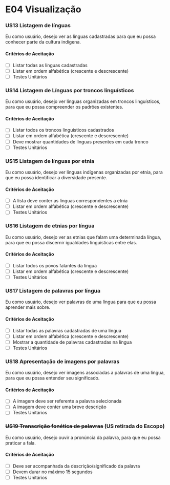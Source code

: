 # E04 Visualização

### **US13 Listagem de línguas**

Eu como usuário, desejo ver as línguas cadastradas para que eu possa conhecer parte da cultura indígena.

#### **Critérios de Aceitação**

- [ ] Listar todas as línguas cadastradas
- [ ] Listar em ordem alfabética (crescente e descrescente)
- [ ] Testes Unitários

### **US14 Listagem de Línguas por troncos linguísticos**

Eu como usuário, desejo ver línguas organizadas em troncos linguísticos, para que eu possa compreender os padrões existentes.

#### **Critérios de Aceitação**

- [ ] Listar todos os troncos linguísticos cadastrados
- [ ] Listar em ordem alfabética (crescente e descrescente)
- [ ] Deve mostrar quantidades de línguas presentes em cada tronco
- [ ] Testes Unitários

### **US15 Listagem de línguas por etnia**

Eu como usuário, desejo ver línguas indígenas organizadas por etnia, para que eu possa identificar a diversidade presente.

#### **Critérios de Aceitação**

- [ ] A lista deve conter as línguas correspondentes a etnia
- [ ] Listar em ordem alfabética (crescente e descrescente)
- [ ] Testes Unitários

### **US16 Listagem de etnias por língua**

Eu como usuário, desejo ver as etnias que falam uma determinada língua, para que eu possa discernir igualdades linguísticas entre elas.

#### **Critérios de Aceitação**

- [ ] Listar todos os povos falantes da língua
- [ ] Listar em ordem alfabética (crescente e descrescente)
- [ ] Testes Unitários

### **US17 Listagem de palavras por língua**

Eu como usuário, desejo ver palavras de uma língua para que eu possa aprender mais sobre.

#### **Critérios de Aceitação**

- [ ] Listar todas as palavras cadastradas de uma língua
- [ ] Listar em ordem alfabética (crescente e descrescente)
- [ ] Mostrar a quantidade de palavras cadastradas na língua
- [ ] Testes Unitários

### **US18 Apresentação de imagens por palavras**

Eu como usuário, desejo ver imagens associadas a palavras de uma língua, para que eu possa entender seu significado.

#### **Critérios de Aceitação**

- [ ] A imagem deve ser referente a palavra selecionada
- [ ] A imagem deve conter uma breve descrição
- [ ] Testes Unitários

### ~~**US19 Transcrição fonética de palavras**~~ (US retirada do Escopo)

Eu como usuário, desejo ouvir a pronúncia da palavra, para que eu possa praticar a fala.

#### **Critérios de Aceitação**

- [ ] Deve ser acompanhada da descrição/significado da palavra
- [ ] Devem durar no máximo 15 segundos
- [ ] Testes Unitários
